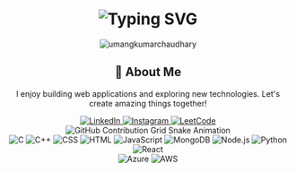 <div align="center">
  <h1>
<img src="https://readme-typing-svg.herokuapp.com?font=Jetbrains+mono&size=40&duration=3000&color=33FF33&center=true&vCenter=true&width=500&lines=Hey+I'm+Umang+Kumar;A+passionate+web+developer;and+a+software+engineer;" alt="Typing SVG"/>

  </h1>
</div>

<div align="center">
  <p>
    <img src="https://komarev.com/ghpvc/?username=umangkumarchaudhary&label=Profile%20views&color=0e75b6&style=flat" alt="umangkumarchaudhary" />
  </p>
</div>

<div align="center">
  <h2>🚀 About Me</h2>
  <p>I enjoy building web applications and exploring new technologies. Let's create amazing things together!</p>
</div>

<div align="center">
  <!-- Replace href with your links -->
  <a href="https://www.linkedin.com/in/umang-kumar-0546b71b5/" target="_blank">
    <img src="https://img.shields.io/badge/LinkedIn-0077B5?style=for-the-badge&logo=linkedin&logoColor=white" alt="LinkedIn"/>
  </a>
  <a href="https://instagram.com/umangkumarchaudharu" target="_blank">
    <img src="https://img.shields.io/badge/Instagram-E4405F?style=for-the-badge&logo=instagram&logoColor=white" alt="Instagram"/>
  </a>
  <a href="https://leetcode.com/umangkumarchaudhary/" target="_blank">
    <img src="https://img.shields.io/badge/LeetCode-FFA116?style=for-the-badge&logo=leetcode&logoColor=white" alt="LeetCode"/>
  </a>
</div>

<div align="center">
  <img src="https://raw.githubusercontent.com/umangkumarchaudhary/umangkumarchaudhary/output/github-contribution-grid-snake.svg" alt="GitHub Contribution Grid Snake Animation"/>
</div>

<div align="center">
  <!-- Replace with your skills -->
  <img src="https://img.shields.io/badge/C-00599C?style=for-the-badge&logo=c&logoColor=white" alt="C" />
  <img src="https://img.shields.io/badge/C++-00599C?style=for-the-badge&logo=cplusplus&logoColor=white" alt="C++" />
  <img src="https://img.shields.io/badge/CSS-1572B6?style=for-the-badge&logo=css3&logoColor=white" alt="CSS" />
  <img src="https://img.shields.io/badge/HTML-239120?style=for-the-badge&logo=html5&logoColor=white" alt="HTML" />
  <img src="https://img.shields.io/badge/JavaScript-F7DF1E?style=for-the-badge&logo=javascript&logoColor=black" alt="JavaScript" />
  <img src="https://img.shields.io/badge/MongoDB-4EA94B?style=for-the-badge&logo=mongodb&logoColor=white" alt="MongoDB" />
  <img src="https://img.shields.io/badge/Node.js-339933?style=for-the-badge&logo=nodedotjs&logoColor=white" alt="Node.js" />
  <img src="https://img.shields.io/badge/Python-3776AB?style=for-the-badge&logo=python&logoColor=white" alt="Python" />
  <img src="https://img.shields.io/badge/React-20232A?style=for-the-badge&logo=react&logoColor=61DAFB" alt="React" />
  <!-- Add more badges similarly -->
</div>

<div align="center">
  <!-- Replace with your cloud technologies -->
  <img src="https://img.shields.io/badge/Azure-0089D6?style=for-the-badge&logo=microsoft-azure&logoColor=white" alt="Azure" />
  <img src="https://img.shields.io/badge/AWS-232F3E?style=for-the-badge&logo=amazon-aws&logoColor=white" alt="AWS" />
  <!-- Add more badges similarly -->
</div>
